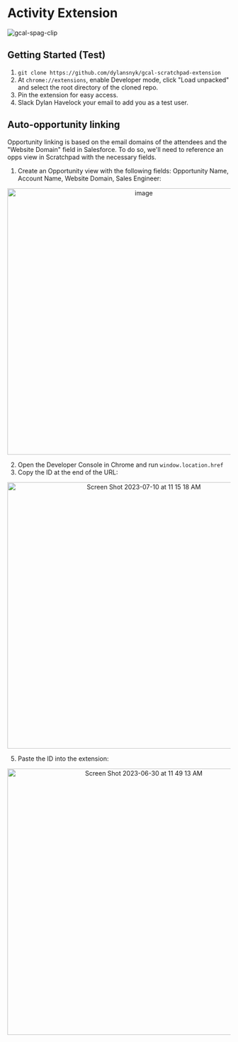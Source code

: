 # Activity Extension

![gcal-spag-clip](https://github.com/dylansnyk/gcal-scratchpad-extension/assets/94395157/23590190-ab96-44b9-abb2-cca0afed7b0f)

## Getting Started (Test)

1. `git clone https://github.com/dylansnyk/gcal-scratchpad-extension`
2. At `chrome://extensions`, enable Developer mode, click "Load unpacked" and select the root directory of the cloned repo.
3. Pin the extension for easy access.
4. Slack Dylan Havelock your email to add you as a test user.

## Auto-opportunity linking

Opportunity linking is based on the email domains of the attendees and the "Website Domain" field in Salesforce. To do so, we'll need to reference an opps view in Scratchpad with the necessary fields.

1. Create an Opportunity view with the following fields: Opportunity Name, Account Name, Website Domain, Sales Engineer:
<p align="center"><img width="600" alt="image" src="https://github.com/dylansnyk/gcal-scratchpad-extension/assets/94395157/2fdf44af-e410-4352-8a93-2fb6a4b70bcf"></p>

2. Open the Developer Console in Chrome and run `window.location.href`
4. Copy the ID at the end of the URL:
<p align="center"><img width="600" alt="Screen Shot 2023-07-10 at 11 15 18 AM" src="https://github.com/dylansnyk/gcal-scratchpad-extension/assets/94395157/1c0602ea-5a74-4963-b72a-f7a9a5683947"></p>

5. Paste the ID into the extension:
<p align="center"><img width="600" alt="Screen Shot 2023-06-30 at 11 49 13 AM" src="https://github.com/dylansnyk/gcal-scratchpad-extension/assets/94395157/8baa06ee-01ad-49f7-91e2-d2203f4e1ef4"></p>

